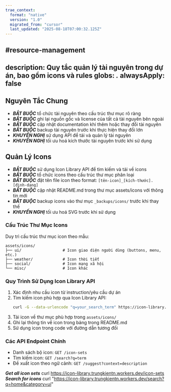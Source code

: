 ```yaml
---
trae_context:
  format: "native"
  version: "1.0"
  migrated_from: "cursor"
  last_updated: "2025-08-18T07:00:32.125Z"
---
```


#resource-management
---
description: Quy tắc quản lý tài nguyên trong dự án, bao gồm icons và rules
globs: *.*
alwaysApply: false
---

## Nguyên Tắc Chung
- ***BẮT BUỘC*** tổ chức tài nguyên theo cấu trúc thư mục rõ ràng
- ***BẮT BUỘC*** ghi lại nguồn gốc và license của tất cả tài nguyên bên ngoài
- ***BẮT BUỘC*** cập nhật documentation khi thêm hoặc thay đổi tài nguyên
- ***BẮT BUỘC*** backup tài nguyên trước khi thực hiện thay đổi lớn
- ***KHUYẾN NGHỊ*** sử dụng API để tải và quản lý tài nguyên
- ***KHUYẾN NGHỊ*** tối ưu hoá kích thước tài nguyên trước khi sử dụng

## Quản Lý Icons
- ***BẮT BUỘC*** sử dụng Icon Library API để tìm kiếm và tải về icons
- ***BẮT BUỘC*** tổ chức icons theo cấu trúc thư mục phân loại
- ***BẮT BUỘC*** đặt tên file icon theo format: `[tên-icon]_[kích-thước].[định-dạng]`
- ***BẮT BUỘC*** cập nhật README.md trong thư mục assets/icons với thông tin mới
- ***BẮT BUỘC*** backup icons vào thư mục `_backups/icons/` trước khi thay thế
- ***KHUYẾN NGHỊ*** tối ưu hoá SVG trước khi sử dụng

### Cấu Trúc Thư Mục Icons
Duy trì cấu trúc thư mục icon theo mẫu:
```
assets/icons/
├── ui/                  # Icon giao diện người dùng (buttons, menu, etc.)
├── weather/             # Icon thời tiết
├── social/              # Icon mạng xã hội
└── misc/                # Icon khác
```

### Quy Trình Sử Dụng Icon Library API
1. Xác định nhu cầu icon từ instruction/yêu cầu dự án
2. Tìm kiếm icon phù hợp qua Icon Library API:
   ```bash
   curl -G --data-urlencode "q=your_search_term" https://icon-library.leejungkiin.workers.dev/search
   ```
3. Tải icon về thư mục phù hợp trong `assets/icons/`
4. Ghi lại thông tin về icon trong bảng trong README.md
5. Sử dụng icon trong code với đường dẫn tương đối

### Các API Endpoint Chính
- Danh sách bộ icon: `GET /icon-sets`
- Tìm kiếm icon: `GET /search?q=term`
- Đề xuất icon theo ngữ cảnh: `GET /suggest?context=description`

***Get all icon sets***
curl https://icon-library.trungkientn.workers.dev/icon-sets
***Search for icons***
curl "https://icon-library.trungkientn.workers.dev/search?q=home&category=ui"
